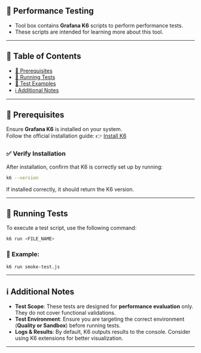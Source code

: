## 📌 Performance Testing

- Tool box contains **Grafana K6** scripts to perform performance tests.
- These scripts are intended for learning more about this tool.

---

## 📑 Table of Contents

- [📌 Prerequisites](#-prerequisites)
- [🚀 Running Tests](#-running-tests)
- [📌 Test Examples](#-test-examples)
- [ℹ️ Additional Notes](#ℹ️-additional-notes)

---

## 📌 Prerequisites

Ensure **Grafana K6** is installed on your system.  
Follow the official installation guide: 👉 [Install K6](https://grafana.com/docs/k6/latest/set-up/install-k6/)

### ✅ Verify Installation

After installation, confirm that K6 is correctly set up by running:

```bash
k6 --version
```

If installed correctly, it should return the K6 version.

---

## 🚀 Running Tests

To execute a test script, use the following command:

```bash
k6 run <FILE_NAME>
```

### 📌 Example:

```bash
k6 run smoke-test.js
```

---

## ℹ️ Additional Notes

- **Test Scope**: These tests are designed for **performance evaluation** only. They do not cover functional validations.
- **Test Environment**: Ensure you are targeting the correct environment (**Quality or Sandbox**) before running tests.
- **Logs & Results**: By default, K6 outputs results to the console. Consider using K6 extensions for better visualization.

---
